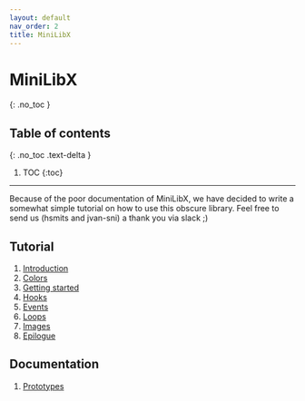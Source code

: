 ```yaml
---
layout: default
nav_order: 2
title: MiniLibX
---
```


# MiniLibX
{: .no_toc }

## Table of contents
{: .no_toc .text-delta }

1. TOC
{:toc}


---

Because of the poor documentation of MiniLibX, we have decided to write a
somewhat simple tutorial on how to use this obscure library. Feel free to send
us (hsmits and jvan-sni) a thank you via slack ;)

## Tutorial

1. [Introduction](./minilibx/introduction.html)
2. [Colors](./minilibx/colors.html)
3. [Getting started](./minilibx/getting_started.html)
4. [Hooks](./minilibx/hooks.html)
5. [Events](./minilibx/events.html)
6. [Loops](./minilibx/loops.html)
7. [Images](./minilibx/images.html)
8. [Epilogue](./minilibx/epilogue.html)

## Documentation

1. [Prototypes](./minilibx/prototypes.html)